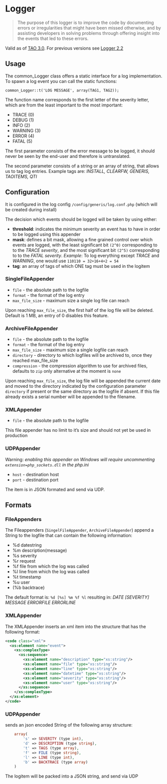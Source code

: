 <!--
parent: 'Documentation for core components'
created_at: '2011-12-09 18:22:35'
authors:
    - 'Joel Bout'
tags:
    - 'Documentation for core components'
-->

# Logger

> The purpose of this logger is to improve the code by documenting errors or irregularities that might have been missed otherwise, and by assisting developers in solving problems through offering insight into the events that led
to these errors.

Valid as of [TAO 3.0](/articles/tag/tao-30). For previous versions see [Logger 2.2](../logger/logger-2-2.md)

## Usage

The common_Logger class offers a static interface for a log implementation. To spawn a log event you can call the static functions:

    common_Logger::t('LOG MESSAGE', array(TAG1, TAG2));

The function name corresponds to the first letter of the severity letter, which are from the least important to the most important:

-   TRACE (0)
-   DEBUG (1)
-   INFO (2)
-   WARNING (3)
-   ERROR (4)
-   FATAL (5)

The first parameter consists of the error message to be logged, it should never be seen by the end-user and therefore is untranslated.

The second parameter consists of a string or an array of string, that allows us to tag log entries. Example tags are: *INSTALL, CLEARFW, GENERIS, TAOITEMS, QTI*

## Configuration

It is configured in the log config `/config/generis/log.conf.php` (which will be created during install)

The decision which events should be logged will be taken by using either:

-   **threshold**: indicates the minimum severity an event has to have in order to be logged using this appender
-   **mask**: defines a bit mask, allowing a fine grained control over which events are logged, with the least significant
    bit `(2^0)` corresponding to to the *TRACE severity*, and the most significant bit `(2^5)` corresponding to to the *FATAL severity*.
    *Example*: To log everything except *TRACE* and *WARNING*, one would use `110110 = 32+16+4+2 = 54`
-   **tag**: an array of tags of which ONE tag must be used in the logitem

### SingleFileAppender

- `file` - the absolute path to the logfile
- `format` - the format of the log entry
- `max_file_size` - maximum size a single log file can reach

Upon reaching `max_file_size`, the first half of the log file will be deleted. Default is 1 MB, an entry of 0 disables this feature.

### ArchiveFileAppender

- `file` - the absolute path to the logfile
- `format` - the format of the log entry
- `max_file_size` - maximum size a single logfile can reach
- `directory` - directory to which logfiles will be archived to, once they reached max_file_size
- `compression` - the compression algorithm to use for archived files, defaults to `zip` only alternative at the moment is `none`

Upon reaching `max_file_size`, the log file will be appended the current date and moved to the directory indicated by
the configuration parameter `directory` if present or the same directory as the logfile if absent. If this file already exists
a serial number will be appended to the filename.

### XMLAppender

- `file` - the absolute path to the logfile

This file appender has no limit to it’s size and should not yet be used in production

### UDPAppender

Warning: *enabling this appender on Windows will require uncommenting `extension=php_sockets.dll` in the php.ini*

- `host` - destination host
- `port` - destination port

The item is in JSON formated and send via UDP.


## Formats

### FileAppenders

The Fileappenders (`SingelFileAppender`, `ArchiveFileAppender`) append a String to the logfile that can contain the following information:

- %d datestring
- %m description(message)
- %s severity
- %r request
- %f file from which the log was called
- %l line from which the log was called
- %t timestamp
- %u user
- (%b backtrace)

The default format is: `%d [%s] %m %f %l`
resulting in: *DATE [SEVERITY] MESSAGE ERRORFILE ERRORLINE*

### XMLAppender

The XMLAppender inserts an xml item into the structure that has the following format:

```xml
<code class="xml">
  <xs:element name="event">
    <xs:complexType>
      <xs:sequence>
        <xs:element name="description" type="xs:string"/>
        <xs:element name="file" type="xs:string"/>
        <xs:element name="line" type="xs:string"/>
        <xs:element name="datetime" type="xs:string"/>
        <xs:element name="severity" type="xs:string"/>
        <xs:element name="user" type="xs:string"/>
      </xs:sequence>
    </xs:complexType>
  </xs:element>
</code>
```

### UDPAppender

sends an json encoded String of the following array structure:

```php
    array(
        's' => SEVERITY (type int),
        'd' => DESCRIPTION (type string),
        't' => TAGS (type array),
        'f' => FILE (type string),
        'l' => LINE (type int),
        'b' => BACKTRACE (type array)
    )
```

The logitem will be packed into a JSON string, and send via UDP


